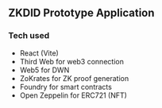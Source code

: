 ## ZKDID Prototype Application

### Tech used
- React (Vite)
- Third Web for web3 connection
- Web5 for DWN
- ZoKrates for ZK proof generation
- Foundry for smart contracts
- Open Zeppelin for ERC721 (NFT)
